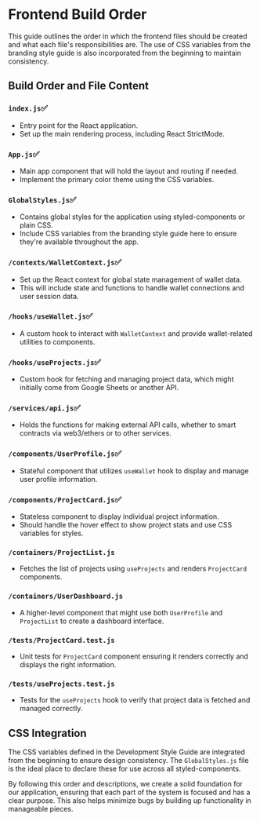 # Frontend Build Order

This guide outlines the order in which the frontend files should be created and what each file's responsibilities are. The use of CSS variables from the branding style guide is also incorporated from the beginning to maintain consistency.

## Build Order and File Content

### `index.js`✅

- Entry point for the React application.
- Set up the main rendering process, including React StrictMode.

### `App.js`✅

- Main app component that will hold the layout and routing if needed.
- Implement the primary color theme using the CSS variables.

### `GlobalStyles.js`✅
- Contains global styles for the application using styled-components or plain CSS.
- Include CSS variables from the branding style guide here to ensure they're available throughout the app.

### `/contexts/WalletContext.js`✅
- Set up the React context for global state management of wallet data.
- This will include state and functions to handle wallet connections and user session data.

### `/hooks/useWallet.js`✅
- A custom hook to interact with `WalletContext` and provide wallet-related utilities to components.

### `/hooks/useProjects.js`✅
- Custom hook for fetching and managing project data, which might initially come from Google Sheets or another API.

### `/services/api.js`✅
- Holds the functions for making external API calls, whether to smart contracts via web3/ethers or to other services.

### `/components/UserProfile.js`✅
- Stateful component that utilizes `useWallet` hook to display and manage user profile information.

### `/components/ProjectCard.js`✅

- Stateless component to display individual project information.
- Should handle the hover effect to show project stats and use CSS variables for styles.

### `/containers/ProjectList.js`
- Fetches the list of projects using `useProjects` and renders `ProjectCard` components.

### `/containers/UserDashboard.js`
- A higher-level component that might use both `UserProfile` and `ProjectList` to create a dashboard interface.

### `/tests/ProjectCard.test.js`
- Unit tests for `ProjectCard` component ensuring it renders correctly and displays the right information.

### `/tests/useProjects.test.js`
- Tests for the `useProjects` hook to verify that project data is fetched and managed correctly.

## CSS Integration

The CSS variables defined in the Development Style Guide are integrated from the beginning to ensure design consistency. The `GlobalStyles.js` file is the ideal place to declare these for use across all styled-components.

By following this order and descriptions, we create a solid foundation for our application, ensuring that each part of the system is focused and has a clear purpose. This also helps minimize bugs by building up functionality in manageable pieces.
